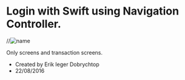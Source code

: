 # Login with Swift using Navigation Controller.

//![name](http://lmsotfy.com/so.png)

Only screens and transaction screens.

 * Created by Erik Ieger Dobrychtop
 * 22/08/2016
